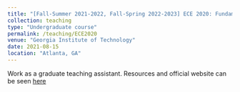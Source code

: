```yaml
---
title: "[Fall-Summer 2021-2022, Fall-Spring 2022-2023] ECE 2020: Fundamentals of Digital Design"
collection: teaching
type: "Undergraduate course"
permalink: /teaching/ECE2020
venue: "Georgia Institute of Technology"
date: 2021-08-15
location: "Atlanta, GA"
---
```


Work as a graduate teaching assistant. Resources and official website can be seen [here](https://ece2020.ece.gatech.edu/)
